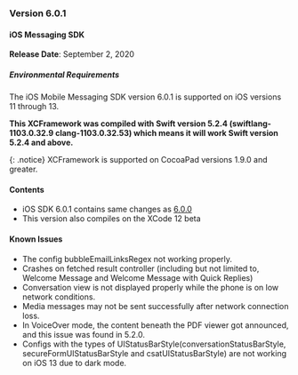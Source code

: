 ### Version 6.0.1
#### iOS Messaging SDK

**Release Date**: September 2, 2020

##### Environmental Requirements
The iOS Mobile Messaging SDK version 6.0.1 is supported on iOS versions 11 through 13. 

**This XCFramework was compiled with Swift version 5.2.4 (swiftlang-1103.0.32.9 clang-1103.0.32.53) which means it will work Swift version 5.2.4 and above.**

{: .notice} 
XCFramework is supported on CocoaPad versions 1.9.0 and greater.

#### Contents
- iOS SDK 6.0.1 contains same changes as [6.0.0](#version-600)
- This version also compiles on the XCode 12 beta

#### Known Issues 
* The config bubbleEmailLinksRegex not working properly.
* Crashes on fetched result controller (including but not limited to, Welcome Message and Welcome Message with Quick Replies)
* Conversation view is not displayed properly while the phone is on low network conditions.
* Media messages may not be sent successfully after network connection loss.
* In VoiceOver mode, the content beneath the PDF viewer got announced, and this issue was found in 5.2.0.
* Configs with the types of UIStatusBarStyle(conversationStatusBarStyle, secureFormUIStatusBarStyle and csatUIStatusBarStyle) are not working on iOS 13 due to dark mode.


